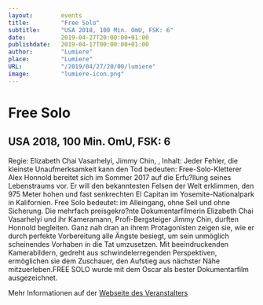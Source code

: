 ```yaml
---
layout:        events
title:         "Free Solo"
subtitle:      "USA 2018, 100 Min. OmU, FSK: 6"
date:          2019-04-27T20:00:00+01:00
publishdate:   2019-04-17T00:00:00+01:00
author:        "Lumiere"
place:         "Lumiere"
URL:           "/2019/04/27/20/00/lumiere"
image:         "lumiere-icon.png"
---
```


Free Solo
===========

USA 2018, 100 Min. OmU, FSK: 6
-----------

Regie: Elizabeth Chai Vasarhelyi, Jimmy Chin, , Inhalt: Jeder Fehler, die kleinste Unaufmerksamkeit kann den Tod bedeuten: Free-Solo-Kletterer Alex Honnold bereitet sich im Sommer 2017 auf die Erfu?llung seines Lebenstraums vor. Er will den bekanntesten Felsen der Welt erklimmen, den 975 Meter hohen und fast senkrechten El Capitan im Yosemite-Nationalpark in Kalifornien. Free Solo bedeutet: im Alleingang, ohne Seil und ohne Sicherung. Die mehrfach preisgekro?nte Dokumentarfilmerin Elizabeth Chai Vasarhelyi und ihr Kameramann, Profi-Bergsteiger Jimmy Chin, durften Honnold begleiten. Ganz nah dran an ihrem Protagonisten zeigen sie, wie er durch perfekte Vorbereitung alle Ängste besiegt, um sein unmöglich scheinendes Vorhaben in die Tat umzusetzen. Mit beeindruckenden Kamerabildern, gedreht aus schwindelerregenden Perspektiven, ermöglichen sie dem Zuschauer, den Aufstieg aus nächster Nähe mitzuerleben.FREE SOLO wurde mit dem Oscar als bester Dokumentarfilm ausgezeichnet.

Mehr Informationen auf der [Webseite des Veranstalters](http://www.lumiere.de/19/04/free.htm)
